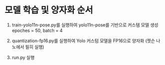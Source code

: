 # 모델 학습 및 양자화 순서
1. train-yolo11n-pose.py를 실행하여 yolo11n-pose를 기반으로 커스템 모델 생성
epoches = 50, batch = 4

2. quantization-fp16.py를 실행하여 Yolo 커스텀 모델을 FP16으로 양자화 (젯슨 나노에서 필히 실행)

3. run.py 실행